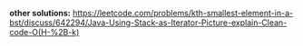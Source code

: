 **other solutions:**
https://leetcode.com/problems/kth-smallest-element-in-a-bst/discuss/642294/Java-Using-Stack-as-Iterator-Picture-explain-Clean-code-O(H-%2B-k)
​